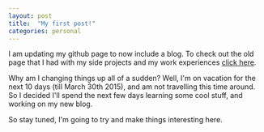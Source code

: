 ```yaml
---
layout: post
title:  "My first post!"
categories: personal
---
```


I am updating my github page to now include a blog. To check out the old page that I had with my side projects and my work experiences [click here][old-site].

Why am I changing things up all of a sudden? Well, I'm on vacation for the next 10 days (till March 30th 2015), and am not travelling this time around. So I decided I'll spend the next few days learning some cool stuff, and working on my new blog.

So stay tuned, I'm going to try and make things interesting here.

[old-site]: http://svignara.github.io/old-site